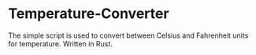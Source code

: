 # Temperature-Converter
The simple script is used to convert between Celsius and Fahrenheit units for temperature. Written in Rust.
